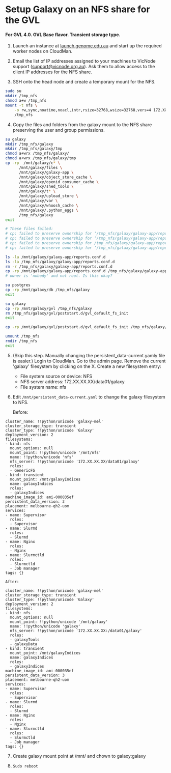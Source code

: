 Setup Galaxy on an NFS share for the GVL
========================================

#### For GVL 4.0. GVL Base flavor. Transient storage type.

1. Launch an instance at [launch.genome.edu.au](launch.genome.edu.au) and start
   up the required worker nodes on CloudMan.

2. Email the list of IP addresses assigned to your machines to VicNode support
   (support@vicnode.org.au). Ask them to allow access to the client IP
   addresses for the NFS share.

3. SSH onto the head node and create a temporary mount for the NFS.

```bash
sudo su
mkdir /tmp_nfs
chmod a+w /tmp_nfs
mount -t nfs \
    -o rw,sync,noatime,noacl,intr,rsize=32768,wsize=32768,vers=4 172.XX.XX.XX:/data01 \
    /tmp_nfs
```

4. Copy the files and folders from the galaxy mount to the NFS share preserving
   the user and group permissions.

```bash
su galaxy
mkdir /tmp_nfs/galaxy
mkdir /tmp_nfs/galaxy/tmp
chmod a+wrx /tmp_nfs/galaxy/
chmod a+wrx /tmp_nfs/galaxy/tmp
cp -rp  /mnt/galaxy/c* \
      /mnt/galaxy/files \
      /mnt/galaxy/galaxy-app \
      /mnt/galaxy/object_store_cache \
      /mnt/galaxy/openid_consumer_cache \
      /mnt/galaxy/shed_tools \
      /mnt/galaxy/t* \
      /mnt/galaxy/upload_store \
      /mnt/galaxy/var \
      /mnt/galaxy/whoosh_cache \
      /mnt/galaxy/.python_eggs \
      /tmp_nfs/galaxy
exit

# These files failed:
# cp: failed to preserve ownership for ‘/tmp_nfs/galaxy/galaxy-app/reports.conf.d/400_cloudman_override_proxy_prefix_props.ini’: Permission denied
# cp: failed to preserve ownership for ‘/tmp_nfs/galaxy/galaxy-app/reports.conf.d/400_cloudman_override_app_main_props.ini’: Permission denied
# cp: failed to preserve ownership for /tmp_nfs/galaxy/galaxy-app/reports.conf.d/010_reports_wsgi.ini: Permission denied
# cp: failed to preserve ownership for ‘/tmp_nfs/galaxy/galaxy-app/reports.conf.d’: Permission denied

ls -la /mnt/galaxy/galaxy-app/reports.conf.d
ls -la /tmp_nfs/galaxy/galaxy-app/reports.conf.d
rm -r /tmp_nfs/galaxy/galaxy-app/reports.conf.d
cp -rp /mnt/galaxy/galaxy-app/reports.conf.d /tmp_nfs/galaxy/galaxy-app/
# owner is 'nobody' and not root. Is this okay?

su postgres
cp -rp /mnt/galaxy/db /tmp_nfs/galaxy
exit

su galaxy
cp -rp /mnt/galaxy/gvl /tmp_nfs/galaxy
rm /tmp_nfs/galaxy/gvl/poststart.d/gvl_default_fs_init
exit

cp -rp /mnt/galaxy/gvl/poststart.d/gvl_default_fs_init /tmp_nfs/galaxy/gvl/poststart.d/

umount /tmp_nfs
rmdir /tmp_nfs
exit
```

5. (Skip this step. Manually changing the persistent_data-current.yamly file
   is easier.)
   Login to CloudMan. Go to the admin page. Remove the current 'galaxy' filesystem by clicking on the X.
   Create a new filesystem entry:
    - File system source or device: NFS
    - NFS server address: 172.XX.XX.XX/data01/galaxy
    - File system name: nfs


6. Edit `/mnt/persistent_data-current.yaml` to change the galaxy filesystem to NFS.

   Before:

```
cluster_name: !!python/unicode 'galaxy-mel'
cluster_storage_type: transient
cluster_type: !!python/unicode 'Galaxy'
deployment_version: 2
filesystems:
- kind: nfs
  mount_options: null
  mount_point: !!python/unicode '/mnt/nfs'
  name: !!python/unicode 'nfs'
  nfs_server: !!python/unicode '172.XX.XX.XX/data01/galaxy'
  roles:
  - GenericFS
- kind: transient
  mount_point: /mnt/galaxyIndices
  name: galaxyIndices
  roles:
  - galaxyIndices
machine_image_id: ami-000035ef
persistent_data_version: 3
placement: melbourne-qh2-uom
services:
- name: Supervisor
  roles:
  - Supervisor
- name: Slurmd
  roles:
  - Slurmd
- name: Nginx
  roles:
  - Nginx
- name: Slurmctld
  roles:
  - Slurmctld
  - Job manager
tags: {}
```

    After:

```
cluster_name: !!python/unicode 'galaxy-mel'
cluster_storage_type: transient
cluster_type: !!python/unicode 'Galaxy'
deployment_version: 2
filesystems:
- kind: nfs
  mount_options: null
  mount_point: !!python/unicode '/mnt/galaxy'
  name: !!python/unicode 'galaxy'
  nfs_server: !!python/unicode '172.XX.XX.XX:/data01/galaxy'
  roles:
  - galaxyTools
  - galaxyData
- kind: transient
  mount_point: /mnt/galaxyIndices
  name: galaxyIndices
  roles:
  - galaxyIndices
machine_image_id: ami-000035ef
persistent_data_version: 3
placement: melbourne-qh2-uom
services:
- name: Supervisor
  roles:
  - Supervisor
- name: Slurmd
  roles:
  - Slurmd
- name: Nginx
  roles:
  - Nginx
- name: Slurmctld
  roles:
  - Slurmctld
  - Job manager
tags: {}
```

7. Create galaxy mount point at /mnt/ and chown to galaxy:galaxy

8. `Sudo reboot`
